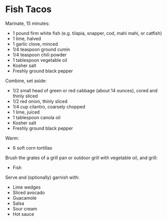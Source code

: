 Fish Tacos
==========

Marinate, 15 minutes:

- 1 pound firm white fish (e.g. tilapia, snapper, cod, mahi mahi, or catfish)
- 1 lime, halved
- 1 garlic clove, minced
- 1/4 teaspoon ground cumin
- 1/4 teaspoon chili powder
- 1 tablespoon vegetable oil
- Kosher salt
- Freshly ground black pepper

Combine, set aside:

- 1/2 small head of green or red cabbage (about 14 ounces), cored and thinly
  sliced
- 1/2 red onion, thinly sliced
- 1/4 cup cilantro, coarsely chopped
- 1 lime, juiced
- 1 tablespoon canola oil
- Kosher salt
- Freshly ground black pepper

Warm:

- 6 soft corn tortillas

Brush the grates of a grill pan or outdoor grill with vegetable oil, and grill:

- Fish

Serve and (optionally) garnish with:

- Lime wedges
- Sliced avocado
- Guacamole
- Salsa
- Sour cream
- Hot sauce
